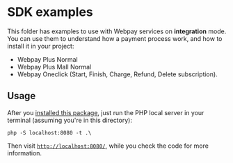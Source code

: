 # SDK examples

This folder has examples to use with Webpay services on **integration** mode. You can use them to understand how a payment process work, and how to install it in your project:

* Webpay Plus Normal
* Webpay Plus Mall Normal
* Webpay Oneclick (Start, Finish, Charge, Refund, Delete subscription).

## Usage

After you [installed this package](../README.md#installation), just run the PHP local server in your terminal (assuming you're in this directory):

    php -S localhost:8080 -t .\

Then visit [`http://localhost:8080/`](http://localhost:8080/), while you check the code for more information.
